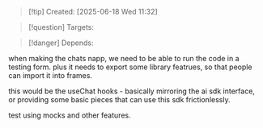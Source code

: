 
>[!tip] Created: [2025-06-18 Wed 11:32]

>[!question] Targets: 

>[!danger] Depends: 

when making the chats napp, we need to be able to run the code in a testing form.
plus it needs to export some library featrues, so that people can import it into frames.

this would be the useChat hooks - basically mirroring the ai sdk interface, or providing some basic pieces that can use this sdk frictionlessly.

test using mocks and other features.